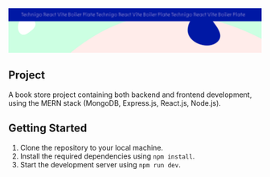  <img src="/src/assets/boiler-plate.svg" alt="Project Banner Image">

## Project

A book store project containing both backend and frontend development, using the MERN stack (MongoDB, Express.js, React.js, Node.js).

## Getting Started

1.  Clone the repository to your local machine.
2.  Install the required dependencies using `npm install`.
3.  Start the development server using `npm run dev`.
